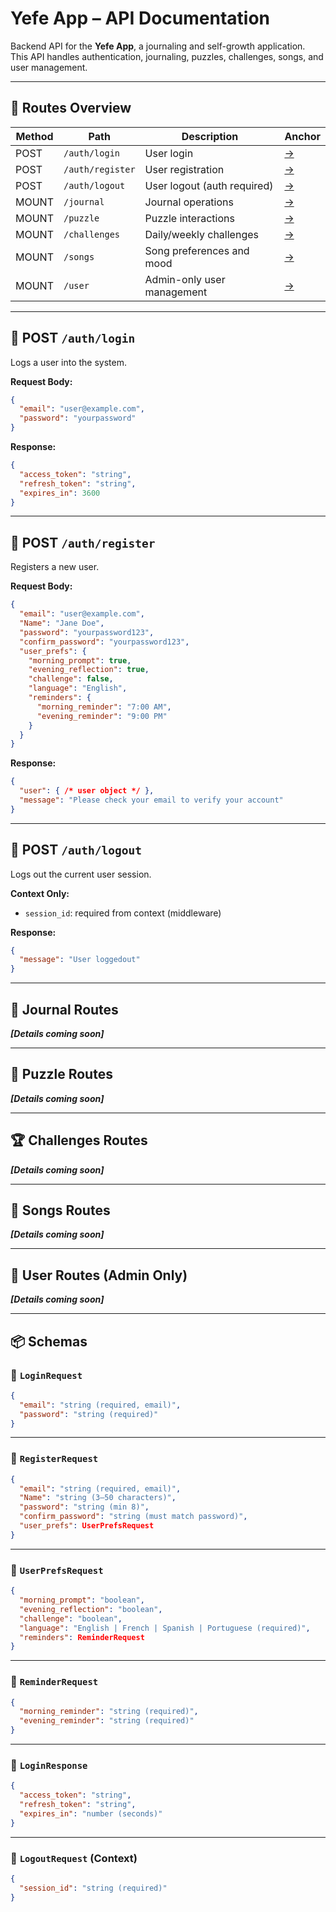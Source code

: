 # Yefe App – API Documentation

Backend API for the **Yefe App**, a journaling and self-growth application.  
This API handles authentication, journaling, puzzles, challenges, songs, and user management.

---

## 📌 Routes Overview

| Method | Path         | Description                  | Anchor |
|--------|--------------|------------------------------|--------|
| POST   | `/auth/login`       | User login                     | [→](#post-authlogin) |
| POST   | `/auth/register`    | User registration              | [→](#post-authregister) |
| POST   | `/auth/logout`      | User logout (auth required)    | [→](#post-authlogout) |
| MOUNT  | `/journal`          | Journal operations             | [→](#journal-routes) |
| MOUNT  | `/puzzle`           | Puzzle interactions            | [→](#puzzle-routes) |
| MOUNT  | `/challenges`       | Daily/weekly challenges        | [→](#challenges-routes) |
| MOUNT  | `/songs`            | Song preferences and mood      | [→](#songs-routes) |
| MOUNT  | `/user`             | Admin-only user management     | [→](#user-routes) |

---

## 🔐 POST `/auth/login` <a name="post-authlogin"></a>

Logs a user into the system.

**Request Body:**

```json
{
  "email": "user@example.com",
  "password": "yourpassword"
}
````

**Response:**

```json
{
  "access_token": "string",
  "refresh_token": "string",
  "expires_in": 3600
}
```

---

## 📝 POST `/auth/register` <a name="post-authregister"></a>

Registers a new user.

**Request Body:**

```json
{
  "email": "user@example.com",
  "Name": "Jane Doe",
  "password": "yourpassword123",
  "confirm_password": "yourpassword123",
  "user_prefs": {
    "morning_prompt": true,
    "evening_reflection": true,
    "challenge": false,
    "language": "English",
    "reminders": {
      "morning_reminder": "7:00 AM",
      "evening_reminder": "9:00 PM"
    }
  }
}
```

**Response:**

```json
{
  "user": { /* user object */ },
  "message": "Please check your email to verify your account"
}
```

---

## 🚪 POST `/auth/logout` <a name="post-authlogout"></a>

Logs out the current user session.

**Context Only:**

* `session_id`: required from context (middleware)

**Response:**

```json
{
  "message": "User loggedout"
}
```

---

## 📓 Journal Routes <a name="journal-routes"></a>

***\[Details coming soon]***

---

## 🧩 Puzzle Routes <a name="puzzle-routes"></a>

***\[Details coming soon]***

---

## 🏆 Challenges Routes <a name="challenges-routes"></a>

***\[Details coming soon]***

---

## 🎵 Songs Routes <a name="songs-routes"></a>

***\[Details coming soon]***

---

## 👤 User Routes (Admin Only) <a name="user-routes"></a>

***\[Details coming soon]***

---

## 📦 Schemas

### 🔸 `LoginRequest`

```json
{
  "email": "string (required, email)",
  "password": "string (required)"
}
```

---

### 🔸 `RegisterRequest`

```json
{
  "email": "string (required, email)",
  "Name": "string (3–50 characters)",
  "password": "string (min 8)",
  "confirm_password": "string (must match password)",
  "user_prefs": UserPrefsRequest
}
```

---

### 🔸 `UserPrefsRequest`

```json
{
  "morning_prompt": "boolean",
  "evening_reflection": "boolean",
  "challenge": "boolean",
  "language": "English | French | Spanish | Portuguese (required)",
  "reminders": ReminderRequest
}
```

---

### 🔸 `ReminderRequest`

```json
{
  "morning_reminder": "string (required)",
  "evening_reminder": "string (required)"
}
```

---

### 🔸 `LoginResponse`

```json
{
  "access_token": "string",
  "refresh_token": "string",
  "expires_in": "number (seconds)"
}
```

---

### 🔸 `LogoutRequest` (Context)

```json
{
  "session_id": "string (required)"
}
```


